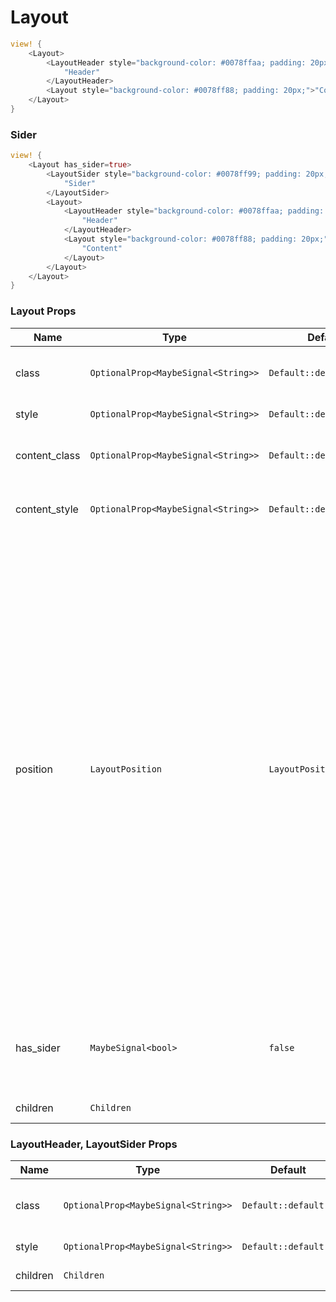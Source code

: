 # Layout

```rust demo
view! {
    <Layout>
        <LayoutHeader style="background-color: #0078ffaa; padding: 20px;">
            "Header"
        </LayoutHeader>
        <Layout style="background-color: #0078ff88; padding: 20px;">"Content"</Layout>
    </Layout>
}
```

### Sider

```rust demo
view! {
    <Layout has_sider=true>
        <LayoutSider style="background-color: #0078ff99; padding: 20px;">
            "Sider"
        </LayoutSider>
        <Layout>
            <LayoutHeader style="background-color: #0078ffaa; padding: 20px;">
                "Header"
            </LayoutHeader>
            <Layout style="background-color: #0078ff88; padding: 20px;">
                "Content"
            </Layout>
        </Layout>
    </Layout>
}
```

### Layout Props

| Name | Type | Default | Description |
| --- | --- | --- | --- |
| class | `OptionalProp<MaybeSignal<String>>` | `Default::default()` | Class of scrollable content node. |
| style | `OptionalProp<MaybeSignal<String>>` | `Default::default()` | Layout's style. |
| content_class | `OptionalProp<MaybeSignal<String>>` | `Default::default()` | Addtional classes for the layout element. |
| content_style | `OptionalProp<MaybeSignal<String>>` | `Default::default()` | Style of scrollable content node. |
| position | `LayoutPosition` | `LayoutPosition::Static` | static position will make it css position set to static. absolute position will make it css position set to absolute and left, right, top, bottom to 0. absolute position is very useful when you want to make content scroll in a fixed container or make the whole page's layout in a fixed position. You may need to change the style of the component to make it display as you expect. |
| has_sider | `MaybeSignal<bool>` | `false` | Whether the component has sider inside. If so it must be true. |
| children | `Children` |  | Layout's content. |

### LayoutHeader, LayoutSider Props

| Name | Type | Default | Description |
| --- | --- | --- | --- |
| class | `OptionalProp<MaybeSignal<String>>` | `Default::default()` | Addtional classes for the layout header element. |
| style | `OptionalProp<MaybeSignal<String>>` | `Default::default()` | LayoutHeader's style. |
| children | `Children` |  | LayoutHeader's content. |
